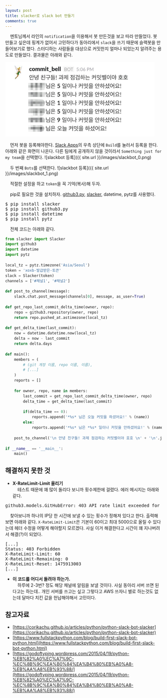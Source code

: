 ```yaml
---
layout: post
title: slacker로 slack bot 만들기
comments: true
---
```

&nbsp;&nbsp;&nbsp; 멘토님께서 라인의 `notification`을 이용해서 봇 만든것을 보고 따라 만들었다. 봇 만들고 싶은데 핑계가 없어서 고민하다가 동아리에서 `slack`을 쓰기 때문에 슬랙봇을 만들어보기로 했다. 스터디하는 사람들을 대상으로 커밋한지 얼마나 되었는지 알려주는 용도로 만들었다. 결과물은 아래와 같다.

<img src="/images/commit-bell.jpeg" alt="클린 코드를 위한 테스트 주도 개발" style="width: 480px; margin-left: auto; margin-right: auto; "/>

&nbsp;&nbsp;&nbsp; 먼저 봇을 등록해야한다. [Slack Apps](https://studytcp.slack.com/apps)의 우측 상단에 `Build`를 눌러서 등록을 한다. 아래와 같은 화면이 나온다. 다른 팀에게 공개하지 않을 것이라서 `Something just for my team`을 선택했다.
![slackbot 등록]({{ site.url }}/images/slackbot_0.png)

&nbsp;&nbsp;&nbsp; 두 번째 `Bots`를 선택한다.
![slackbot 등록]({{ site.url }}/images/slackbot_1.png)

&nbsp;&nbsp;&nbsp; 적절한 설정을 하고 `token`을 꼭 기억(복사)해 두자.

&nbsp;&nbsp;&nbsp; pip로 필요한 것을 설치하자. [github3.py](https://github3py.readthedocs.io/en/master/), [slacker](https://pypi.python.org/pypi/slacker/), datetime, pytz를 사용했다.
<pre>$ pip install slacker
$ pip install github3.py
$ pip install datetime
$ pip install pytz</pre>

&nbsp;&nbsp;&nbsp; 전체 코드는 아래와 같다.

```python
from slacker import Slacker
import github3
import datetime
import pytz

local_tz = pytz.timezone('Asia/Seoul')
token = 'xoxb-발급받은-토큰'
slack = Slacker(token)
channels = ['#채널1', '#채널2']

def post_to_channel(message):
    slack.chat.post_message(channels[0], message, as_user=True)

def get_repo_last_commit_delta_time(owner, repo):
    repo = github3.repository(owner, repo)
    return repo.pushed_at.astimezone(local_tz)

def get_delta_time(last_commit):
    now = datetime.datetime.now(local_tz)
    delta = now - last_commit
    return delta.days

def main():
    members = (
        # (git 계정 이름, repo 이름, 이름),
        # [...]
    )
    reports = []

    for owner, repo, name in members:
        last_commit = get_repo_last_commit_delta_time(owner, repo)
        delta_time = get_delta_time(last_commit)

        if(delta_time == 0):
            reports.append('*%s* 님은 오늘 커밋을 하셨어요!' % (name))
        else:
            reports.append('*%s* 님은 *%s* 일이나 커밋을 안하셨어요!' % (name, delta_time))

    post_to_channel('\n 안녕 친구들! 과제 점검하는 커밋벨이야 호호 \n' + '\n'.join(reports))

if __name__ == '__main__':
    main()
```

## **해결하지 못한 것**
* **X-RateLimit-Limit 올리기**      
&nbsp;&nbsp;&nbsp; 테스트 때문에 꽤 많이 돌리다 보니까 횟수제한에 걸렸다. 에러 메시지는 아래와 같다.
<pre>github3.models.GitHubError: 403 API rate limit exceeded for 106.246.181.100. (But here's the good news: Authenticated requests get a higher rate limit. Check out the documentation for more details.)</pre>

&nbsp;&nbsp;&nbsp; 찾아보니까 하나의 IP당 한 시간에 보낼 수 있는 횟수가 정해져 있다고 한다. 출력해 보면 아래와 같다. `X-RateLimit-Limit`은 기본이 60이고 최대 5000으로 올릴 수 있다는데 헤더 수정을 어떻게 해야할지 모르겠다. 사실 이거 해결한다고 시간이 꽤 지나버려서 해결(?)이 되었다.
<pre>[...]
Status: 403 Forbidden
X-RateLimit-Limit: 60
X-RateLimit-Remaining: 0
X-RateLimit-Reset: 1475913003
[...]</pre>

* **이 코드를 어디서 돌려야 하는가.**     
&nbsp;&nbsp;&nbsp; 하루에 2-3번? 정도 해당 채널에 알림을 보낼 것이다. 사실 동아리 서버 쓰면 된다고는 하는데.. 개인 서버를 쓰고는 싶고 그렇다고 AWS 쓰자니 별로 하는것도 없는데 달마다 치킨 값을 헌납해야해서 고민이다.

## **참고자료**
* [https://corikachu.github.io/articles/python/python-slack-bot-slacker](https://corikachu.github.io/articles/python/python-slack-bot-slacker)
* [https://www.fullstackpython.com/blog/build-first-slack-bot-python.html](https://www.fullstackpython.com/blog/build-first-slack-bot-python.html)
* [https://godoftyping.wordpress.com/2015/04/19/python-%EB%82%A0%EC%A7%9C-%EC%8B%9C%EA%B0%84%EA%B4%80%EB%A0%A8-%EB%AA%A8%EB%93%88/](https://godoftyping.wordpress.com/2015/04/19/python-%EB%82%A0%EC%A7%9C-%EC%8B%9C%EA%B0%84%EA%B4%80%EB%A0%A8-%EB%AA%A8%EB%93%88/)
